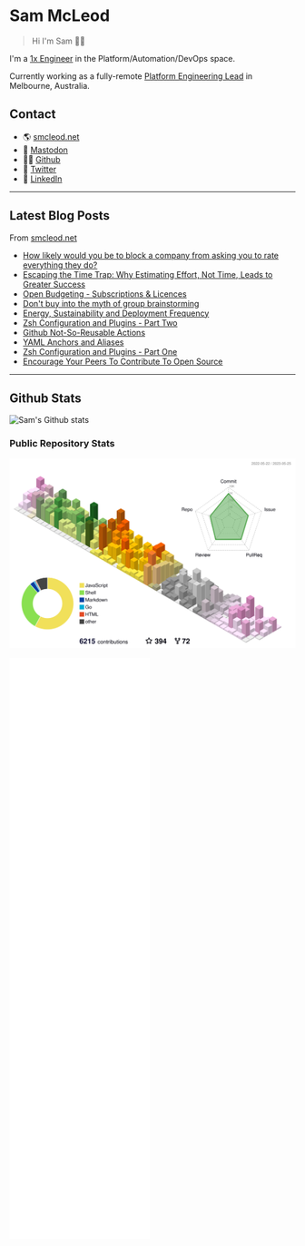 # Sam McLeod

> Hi I'm Sam 👋🏻

I'm a [1x Engineer](https://1x.engineer/) in the Platform/Automation/DevOps space.

Currently working as a fully-remote [Platform Engineering Lead](https://smcleod.net/cv/) in Melbourne, Australia.

## Contact

- 🌎 [smcleod.net](https://smcleod.net)
- 🐘 [Mastodon](https://aus.social/@s_mcleod)
- 🧑‍💻 [Github](https://www.github.com/sammcj)
- 🦃 [Twitter](https://www.twitter.com/sammcj)
- 👔 [LinkedIn](https://www.linkedin.com/in/sammcj)

---

## Latest Blog Posts

From [smcleod.net](https://smcleod.net)

<!-- BLOG-POST-LIST:START -->
- [How likely would you be to block a company from asking you to rate everything they do?](https://smcleod.net/2023/05/how-likely-would-you-be-to-block-a-company-from-asking-you-to-rate-everything-they-do/)
- [Escaping the Time Trap: Why Estimating Effort, Not Time, Leads to Greater Success](https://smcleod.net/2023/04/escaping-the-time-trap-why-estimating-effort-not-time-leads-to-greater-success/)
- [Open Budgeting - Subscriptions &amp; Licences](https://smcleod.net/2023/01/open-budgeting-subscriptions-licences/)
- [Don&#39;t buy into the myth of group brainstorming](https://smcleod.net/2023/01/dont-buy-into-the-myth-of-group-brainstorming/)
- [Energy, Sustainability and Deployment Frequency](https://smcleod.net/2022/12/energy-sustainability-and-deployment-frequency/)
- [Zsh Configuration and Plugins - Part Two](https://smcleod.net/2022/11/zsh-configuration-and-plugins-part-two/)
- [Github Not-So-Reusable Actions](https://smcleod.net/2022/11/github-not-so-reusable-actions/)
- [YAML Anchors and Aliases](https://smcleod.net/2022/11/yaml-anchors-and-aliases/)
- [Zsh Configuration and Plugins - Part One](https://smcleod.net/2022/11/zsh-configuration-and-plugins-part-one/)
- [Encourage Your Peers To Contribute To Open Source](https://smcleod.net/2022/10/encourage-your-peers-to-contribute-to-open-source/)
<!-- BLOG-POST-LIST:END -->

---

## Github Stats

![Sam's Github stats](https://github-readme-stats.vercel.app/api?username=sammcj&count_private=true)

### Public Repository Stats

![3D Stats (Public Repos)](./profile-3d-contrib/profile-season-animate.svg)

![Stats (Public Repos)](/metrics.base.svg)

<!-- markdownlint-disable-next-line -->
<a rel="me" href="https://aus.social/@s_mcleod"></a>
